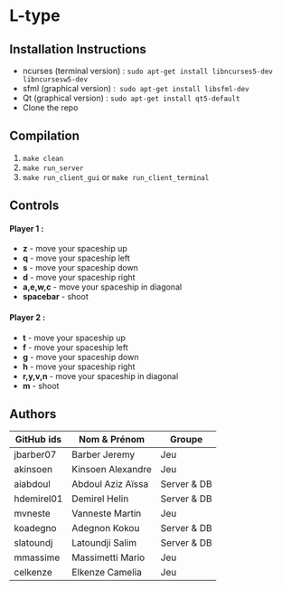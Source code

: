 # L-type
## Installation Instructions 
* ncurses (terminal version) : ``` sudo apt-get install libncurses5-dev libncursesw5-dev ```
* sfml (graphical version) :``` sudo apt-get install libsfml-dev```
* Qt (graphical version) : ```sudo apt-get install qt5-default```
* Clone the repo 

## Compilation 
1. ```make clean```
2. ```make run_server```
3. ``` make run_client_gui ``` or ``` make run_client_terminal ```

## Controls 
#### Player 1 :
* **z** - move your spaceship up
*  **q** - move your spaceship left
*  **s** - move your spaceship down
*  **d** - move your spaceship right
*  **a,e,w,c** - move your spaceship in diagonal
*  **spacebar** - shoot
#### Player 2 :
* **t** - move your spaceship up
*  **f** - move your spaceship left
*  **g** - move your spaceship down
*  **h** - move your spaceship right
*  **r,y,v,n** - move your spaceship in diagonal
*  **m** - shoot



## Authors 
| GitHub ids | Nom & Prénom      | Groupe      |
|------------|-------------------|-------------|
| jbarber07  | Barber Jeremy     | Jeu         |
| akinsoen   | Kinsoen Alexandre | Jeu         |
| aiabdoul   | Abdoul Aziz Aïssa | Server & DB |
| hdemirel01 | Demirel Helin     | Server & DB |
| mvneste    | Vanneste Martin   | Jeu         |
| koadegno   | Adegnon Kokou     | Server & DB |
| slatoundj  | Latoundji Salim   | Server & DB |
| mmassime   | Massimetti Mario  | Jeu         |
| celkenze   | Elkenze Camelia   | Jeu         |
